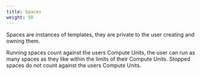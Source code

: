 ```yaml
---
title: Spaces
weight: 50
---
```


Spaces are instances of templates, they are private to the user creating and owning them.

Running spaces count against the users Compute Units, the user can run as many spaces as they like within the limits of their Compute Units. Stopped spaces do not count against the users Compute Units.
